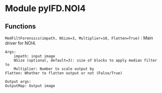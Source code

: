 Module pyIFD.NOI4
=================

Functions
---------

    
`MedFiltForensics(impath, NSize=3, Multiplier=10, Flatten=True)`
:   Main driver for NOI4.
    
    Args:
        impath: input image
        NSize (optional, default=3): size of blocks to apply median filter to
        Multiplier: Number to scale output by
    Flatten: Whether to flatten output or not (False/True)
    
    Output args:
    OutputMap: Output image